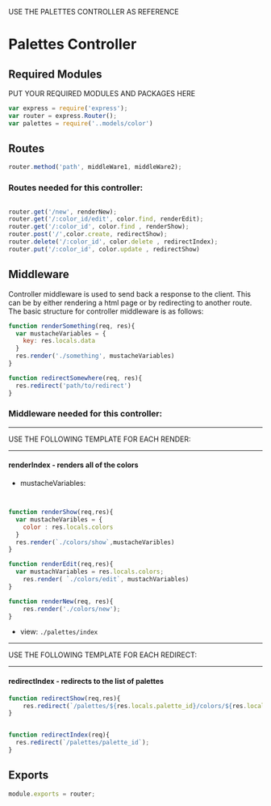 USE THE PALETTES CONTROLLER AS REFERENCE
# Palettes Controller

## Required Modules
PUT YOUR REQUIRED MODULES AND PACKAGES HERE
```js
var express = require('express');
var router = express.Router();
var palettes = require('..models/color')
```
## Routes 

```js 
router.method('path', middleWare1, middleWare2);
```
### Routes needed for this controller:
```js 

router.get('/new', renderNew);
router.get('/:color_id/edit', color.find, renderEdit);
router.get('/:color_id', color.find , renderShow);
router.post('/',color.create, redirectShow);
router.delete('/:color_id', color.delete , redirectIndex);
router.put('/:color_id', color.update , redirectShow)
```

## Middleware
Controller middleware is used to send back a response to the client. This can be by either rendering a html page or by redirecting to another route. The basic structure for controller middleware is as follows:
```js
function renderSomething(req, res){
  var mustacheVariables = {
    key: res.locals.data
  }
  res.render('./something', mustacheVariables)
}

function redirectSomewhere(req, res){
  res.redirect('path/to/redirect')
}
```

### Middleware needed for this controller:

---

USE THE FOLLOWING TEMPLATE FOR EACH RENDER:

---
#### renderIndex - renders all of the colors
- mustacheVariables: 
```js


function renderShow(req,res){
  var mustacheVaribles = {
    color : res.locals.colors
  }
  res.render(`./colors/show`,mustacheVaribles)
}

function renderEdit(req,res){
  var mustachVariables = res.locals.colors;
    res.render( `./colors/edit`, mustachVariables)
}

function renderNew(req, res){
    res.render('./colors/new');
}

```
- view: `./palettes/index`

---


USE THE FOLLOWING TEMPLATE FOR EACH REDIRECT:

---
#### redirectIndex - redirects to the list of palettes 
```js
function redirectShow(req,res){
    res.redirect(`/palettes/${res.locals.palette_id}/colors/${res.locals.color_id}`);
}


function redirectIndex(req){
  res.redirect(`/palettes/palette_id`);
}

```


## Exports
```js
module.exports = router;
```